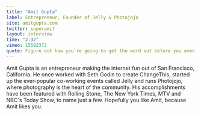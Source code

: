 ```yaml
---
title: "Amit Gupta"
label: Entrepreneur, Founder of Jelly & Photojojo
site: amitgupta.com
twitter: superamit
layout: interview
time: "2:32"
vimeo: 15582372
quote: Figure out how you’re going to get the word out before you even start.
---
```


 Amit Gupta is an entrepreneur making the internet fun out of San Francisco, California. He once worked with Seth Godin to create ChangeThis, started up the ever-popular co-working events called Jelly and runs Photojojo, where photography is the heart of the community. His accomplishments have been featured with Rolling Stone, The New York Times, MTV and NBC's Today Show, to name just a few. Hopefully you like Amit, because Amit likes you.